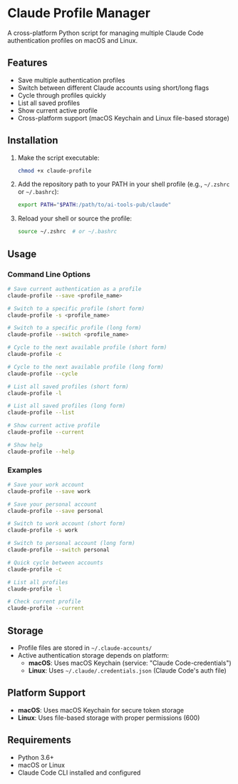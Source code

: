 # Claude Profile Manager

A cross-platform Python script for managing multiple Claude Code authentication profiles on macOS and Linux.

## Features

- Save multiple authentication profiles
- Switch between different Claude accounts using short/long flags
- Cycle through profiles quickly
- List all saved profiles
- Show current active profile
- Cross-platform support (macOS Keychain and Linux file-based storage)

## Installation

1. Make the script executable:
   ```bash
   chmod +x claude-profile
   ```

2. Add the repository path to your PATH in your shell profile (e.g., `~/.zshrc` or `~/.bashrc`):
   ```bash
   export PATH="$PATH:/path/to/ai-tools-pub/claude"
   ```

3. Reload your shell or source the profile:
   ```bash
   source ~/.zshrc  # or ~/.bashrc
   ```

## Usage

### Command Line Options

```bash
# Save current authentication as a profile
claude-profile --save <profile_name>

# Switch to a specific profile (short form)
claude-profile -s <profile_name>

# Switch to a specific profile (long form)
claude-profile --switch <profile_name>

# Cycle to the next available profile (short form)
claude-profile -c

# Cycle to the next available profile (long form)
claude-profile --cycle

# List all saved profiles (short form)
claude-profile -l

# List all saved profiles (long form)
claude-profile --list

# Show current active profile
claude-profile --current

# Show help
claude-profile --help
```

### Examples

```bash
# Save your work account
claude-profile --save work

# Save your personal account  
claude-profile --save personal

# Switch to work account (short form)
claude-profile -s work

# Switch to personal account (long form)
claude-profile --switch personal

# Quick cycle between accounts
claude-profile -c

# List all profiles
claude-profile -l

# Check current profile
claude-profile --current
```

## Storage

- Profile files are stored in `~/.claude-accounts/`
- Active authentication storage depends on platform:
  - **macOS**: Uses macOS Keychain (service: "Claude Code-credentials")
  - **Linux**: Uses `~/.claude/.credentials.json` (Claude Code's auth file)

## Platform Support

- **macOS**: Uses macOS Keychain for secure token storage
- **Linux**: Uses file-based storage with proper permissions (600)

## Requirements

- Python 3.6+
- macOS or Linux
- Claude Code CLI installed and configured